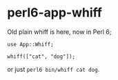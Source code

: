 # perl6-app-whiff

Old plain whiff is here, now in Perl 6;

```Perl6
use App::Whiff;

whiff(["cat", "dog"]);
```

or just `perl6 bin/whiff cat dog`.